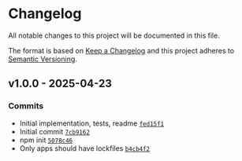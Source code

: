 # Changelog

All notable changes to this project will be documented in this file.

The format is based on [Keep a Changelog](https://keepachangelog.com/en/1.0.0/)
and this project adheres to [Semantic Versioning](https://semver.org/spec/v2.0.0.html).

## v1.0.0 - 2025-04-23

### Commits

- Initial implementation, tests, readme [`fed15f1`](https://github.com/es-shims/Map.prototype.getOrInsert/commit/fed15f14dcc406ecd49adf39c507523ff3e23342)
- Initial commit [`7cb9162`](https://github.com/es-shims/Map.prototype.getOrInsert/commit/7cb9162a21e4772b3b22cb80f3ee1bf71ed437ff)
- npm init [`5078c46`](https://github.com/es-shims/Map.prototype.getOrInsert/commit/5078c46d8208b81f934cdf4d9fb0b084d7de4412)
- Only apps should have lockfiles [`b4cb4f2`](https://github.com/es-shims/Map.prototype.getOrInsert/commit/b4cb4f2ac2209ee55495d873548519f93aa84171)
